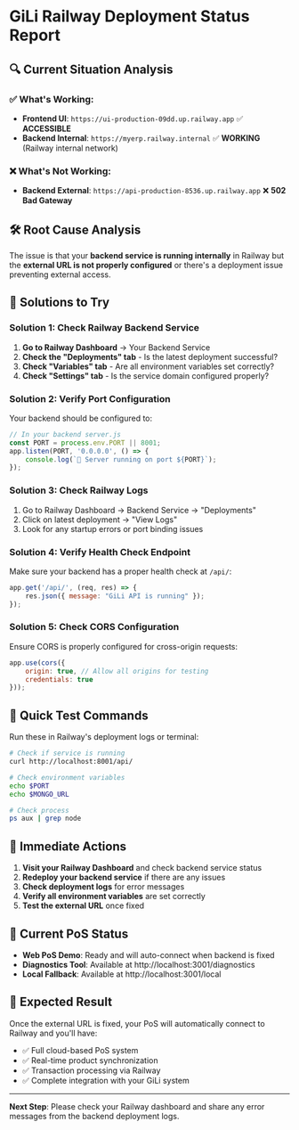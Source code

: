 # GiLi Railway Deployment Status Report

## 🔍 **Current Situation Analysis**

### ✅ **What's Working:**
- **Frontend UI**: `https://ui-production-09dd.up.railway.app` ✅ **ACCESSIBLE**
- **Backend Internal**: `https://myerp.railway.internal` ✅ **WORKING** (Railway internal network)

### ❌ **What's Not Working:**
- **Backend External**: `https://api-production-8536.up.railway.app` ❌ **502 Bad Gateway**

## 🛠️ **Root Cause Analysis**

The issue is that your **backend service is running internally** in Railway but the **external URL is not properly configured** or there's a deployment issue preventing external access.

## 🎯 **Solutions to Try**

### **Solution 1: Check Railway Backend Service**
1. **Go to Railway Dashboard** → Your Backend Service
2. **Check the "Deployments" tab** - Is the latest deployment successful?
3. **Check "Variables" tab** - Are all environment variables set correctly?
4. **Check "Settings" tab** - Is the service domain configured properly?

### **Solution 2: Verify Port Configuration**
Your backend should be configured to:
```javascript
// In your backend server.js
const PORT = process.env.PORT || 8001;
app.listen(PORT, '0.0.0.0', () => {
    console.log(`🚀 Server running on port ${PORT}`);
});
```

### **Solution 3: Check Railway Logs**
1. Go to Railway Dashboard → Backend Service → "Deployments"
2. Click on latest deployment → "View Logs"
3. Look for any startup errors or port binding issues

### **Solution 4: Verify Health Check Endpoint**
Make sure your backend has a proper health check at `/api/`:
```javascript
app.get('/api/', (req, res) => {
    res.json({ message: "GiLi API is running" });
});
```

### **Solution 5: Check CORS Configuration**
Ensure CORS is properly configured for cross-origin requests:
```javascript
app.use(cors({
    origin: true, // Allow all origins for testing
    credentials: true
}));
```

## 🚀 **Quick Test Commands**

Run these in Railway's deployment logs or terminal:
```bash
# Check if service is running
curl http://localhost:8001/api/

# Check environment variables
echo $PORT
echo $MONGO_URL

# Check process
ps aux | grep node
```

## 🔧 **Immediate Actions**

1. **Visit your Railway Dashboard** and check backend service status
2. **Redeploy your backend service** if there are any issues
3. **Check deployment logs** for error messages
4. **Verify all environment variables** are set correctly
5. **Test the external URL** once fixed

## 📱 **Current PoS Status**

- **Web PoS Demo**: Ready and will auto-connect when backend is fixed
- **Diagnostics Tool**: Available at http://localhost:3001/diagnostics
- **Local Fallback**: Available at http://localhost:3001/local

## 🎉 **Expected Result**

Once the external URL is fixed, your PoS will automatically connect to Railway and you'll have:
- ✅ Full cloud-based PoS system
- ✅ Real-time product synchronization  
- ✅ Transaction processing via Railway
- ✅ Complete integration with your GiLi system

---

**Next Step**: Please check your Railway dashboard and share any error messages from the backend deployment logs.